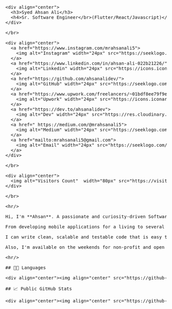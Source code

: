 <pre>
&lt;div align=&quot;center&quot;&gt;
  &lt;h3&gt;Syed Ahsan Ali&lt;/h3&gt;
  &lt;h4&gt;Sr. Software Engineer&lt;/br&gt;(Flutter/React/Javascript)&lt;/h4&gt;
&lt;/div&gt;

&lt;/br&gt;

&lt;div align=&quot;center&quot;&gt;
  &lt;a href=&quot;https://www.instagram.com/mrahsanali5&quot;&gt;
    &lt;img alt=&quot;Instagram&quot; width=&quot;24px&quot; src=&quot;https://seeklogo.com/images/I/instagram-new-2016-logo-D9D42A0AD4-seeklogo.com.png&quot; /&gt;
  &lt;/a&gt;
  &lt;a href=&quot;https://www.linkedin.com/in/ahsan-ali-022b21226/&quot;&gt;
    &lt;img alt=&quot;Linkedin&quot; width=&quot;24px&quot; src=&quot;https://icons.iconarchive.com/icons/martz90/circle/256/linkedin-icon.png&quot; /&gt;
  &lt;/a&gt;
  &lt;a href=&quot;https://github.com/ahsanalidev/&quot;&gt;
    &lt;img alt=&quot;GitHub&quot; width=&quot;24px&quot; src=&quot;https://seeklogo.com/images/G/github-logo-7880D80B8D-seeklogo.com.png&quot; /&gt;
  &lt;/a&gt;
  &lt;a href=&quot;https://www.upwork.com/freelancers/~01bdf8ee79f9e82554&quot;&gt;
    &lt;img alt=&quot;Upwork&quot; width=&quot;24px&quot; src=&quot;https://icons.iconarchive.com/icons/papirus-team/papirus-apps/256/upwork-icon.png&quot; /&gt;
  &lt;/a&gt;
  &lt;a href=&quot;https://dev.to/ahsanalidev&quot;&gt;
    &lt;img alt=&quot;Dev&quot; width=&quot;24px&quot; src=&quot;https://res.cloudinary.com/practicaldev/image/fetch/s--R9qwOwpC--/c_limit%2Cf_auto%2Cfl_progressive%2Cq_auto%2Cw_880/https://thepracticaldev.s3.amazonaws.com/i/78hs31fax49uwy6kbxyw.png&quot; /&gt;
  &lt;/a&gt;
  &lt;a href=&quot;	https://medium.com/@mrahsanali5&quot;&gt;
    &lt;img alt=&quot;Medium&quot; width=&quot;24px&quot; src=&quot;https://seeklogo.com/images/M/medium-logo-93CDCF6451-seeklogo.com.png&quot; /&gt;
  &lt;/a&gt;
  &lt;a href=&quot;mailto:mrahsanali5@gmail.com&quot;&gt;
    &lt;img alt=&quot;Email&quot; width=&quot;24px&quot; src=&quot;https://seeklogo.com/images/C/campaign-monitor-logo-AA8B3BB17F-seeklogo.com.png&quot; /&gt;
  &lt;/a&gt;
&lt;/div&gt;

&lt;/br&gt;

&lt;div align=&quot;center&quot;&gt;
  &lt;img alt=&quot;Visitors Count&quot;  width=&quot;80px&quot; src=&quot;https://visitor-badge.glitch.me/badge?page_id=xuhaibahmad&quot; /&gt;
&lt;/div&gt;

&lt;/br&gt;

&lt;hr/&gt;

Hi, I&#39;m **Ahsan**. A passionate and curiosity-driven Software Engineer with 4 years of experience and a Bachelor&#39;s degree in Electrical Engineering and a Master&#39;s degree in Computer Science.

From developing mobile applications for a living to several projects across various platforms as a hobby. I have spent the last several years exploring various genres and paradigms of information technology working along with countless brilliant minds. My journey so far has included contributions to projects both as a team member and an individual contractor.

I can write clean, scalable and testable code that is easy to maintain, refactor and expand. My core expertise lies in Mobile Application Development. However, I have been regularly developing SPAs and PWAs with React JS and automation projects with Python for the past couple of years; both professionally and as a hobby.

Also, I&#39;m available on the weekends for non-profit and open source contributions. Feel free to contact me if you need assistance with any project dedicated to a social cause.

&lt;hr/&gt;

## 👨&zwj;💻 Languages

&lt;div align=&quot;center&quot;&gt;&lt;img align=&quot;center&quot; src=&quot;https://github-readme-stats.vercel.app/api/top-langs/?username=xuhaibahmad&amp;langs_count=6&amp;layout=compact&amp;hide=html&quot; alt=&quot;xuhaibahmad&quot;&gt;&lt;/div&gt;

## 📈 Public GitHub Stats

&lt;div align=&quot;center&quot;&gt;&lt;img align=&quot;center&quot; src=&quot;https://github-readme-stats.vercel.app/api?username=xuhaibahmad&amp;show_icons=true&amp;count_private=true&amp;include_all_commits=true&amp;hide=contribs&quot; alt=&quot;xuhaibahmad&quot; /&gt;&lt;/div&gt;</pre>